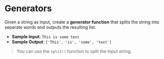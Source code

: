 # Generators

Given a string as input, create a **generator function** that splits the string into separate words and outputs the resulting list.

- **Sample Input**: `This is some text`
- **Sample Output**: `['This', 'is', 'some', 'text']`

>You can use the `split()` function to split the input string.
